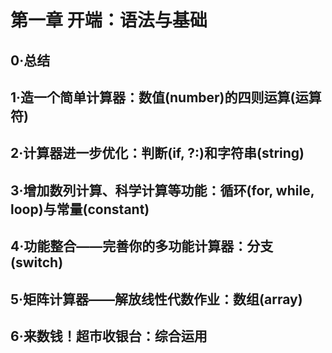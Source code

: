 # 第一章 开端：语法与基础

## 0·总结
## 1·造一个简单计算器：数值(number)的四则运算(运算符)

## 2·计算器进一步优化：判断(if, ?:)和字符串(string)
## 3·增加数列计算、科学计算等功能：循环(for, while, loop)与常量(constant)
## 4·功能整合——完善你的多功能计算器：分支(switch)
## 5·矩阵计算器——解放线性代数作业：数组(array)
## 6·来数钱！超市收银台：综合运用
